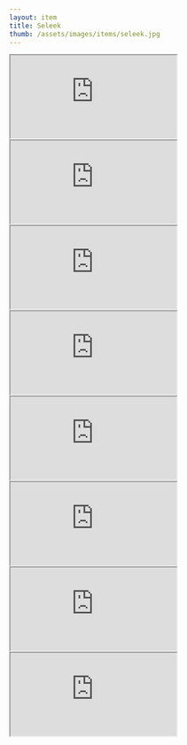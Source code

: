 ```yaml
---
layout: item
title: Seleek
thumb: /assets/images/items/seleek.jpg
---
```

<iframe src="http://magic-items.herokuapp.com/item/embed/57"></iframe>
<iframe src="http://magic-items.herokuapp.com/item/embed/99"></iframe>
<iframe src="http://magic-items.herokuapp.com/item/embed/103"></iframe>
<iframe src="http://magic-items.herokuapp.com/item/embed/112"></iframe>
<iframe src="http://magic-items.herokuapp.com/item/embed/122"></iframe>
<iframe src="http://magic-items.herokuapp.com/item/embed/118"></iframe>
<iframe src="http://magic-items.herokuapp.com/item/embed/171"></iframe>
<iframe src="http://magic-items.herokuapp.com/item/embed/173"></iframe>
